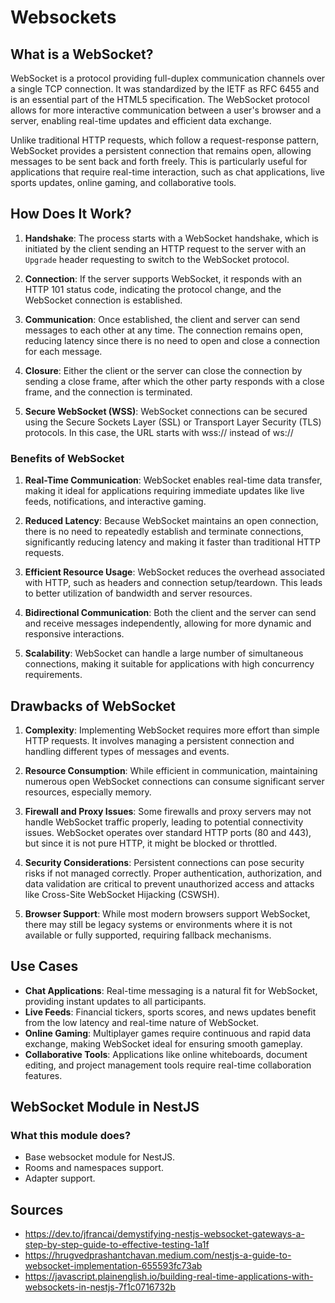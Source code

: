 # Websockets

## What is a WebSocket?

WebSocket is a protocol providing full-duplex communication channels over a single TCP connection. It was standardized by the IETF as RFC 6455 and is an essential part of the HTML5 specification. The WebSocket protocol allows for more interactive communication between a user's browser and a server, enabling real-time updates and efficient data exchange.

Unlike traditional HTTP requests, which follow a request-response pattern, WebSocket provides a persistent connection that remains open, allowing messages to be sent back and forth freely. This is particularly useful for applications that require real-time interaction, such as chat applications, live sports updates, online gaming, and collaborative tools.

## How Does It Work?

1. **Handshake**: The process starts with a WebSocket handshake, which is initiated by the client sending an HTTP request to the server with an `Upgrade` header requesting to switch to the WebSocket protocol.

2. **Connection**: If the server supports WebSocket, it responds with an HTTP 101 status code, indicating the protocol change, and the WebSocket connection is established.

3. **Communication**: Once established, the client and server can send messages to each other at any time. The connection remains open, reducing latency since there is no need to open and close a connection for each message.

4. **Closure**: Either the client or the server can close the connection by sending a close frame, after which the other party responds with a close frame, and the connection is terminated.

5. **Secure WebSocket (WSS)**: WebSocket connections can be secured using the Secure Sockets Layer (SSL) or Transport Layer Security (TLS) protocols. In this case, the URL starts with wss:// instead of ws://

### Benefits of WebSocket

1. **Real-Time Communication**: WebSocket enables real-time data transfer, making it ideal for applications requiring immediate updates like live feeds, notifications, and interactive gaming.

2. **Reduced Latency**: Because WebSocket maintains an open connection, there is no need to repeatedly establish and terminate connections, significantly reducing latency and making it faster than traditional HTTP requests.

3. **Efficient Resource Usage**: WebSocket reduces the overhead associated with HTTP, such as headers and connection setup/teardown. This leads to better utilization of bandwidth and server resources.

4. **Bidirectional Communication**: Both the client and the server can send and receive messages independently, allowing for more dynamic and responsive interactions.

5. **Scalability**: WebSocket can handle a large number of simultaneous connections, making it suitable for applications with high concurrency requirements.

## Drawbacks of WebSocket

1. **Complexity**: Implementing WebSocket requires more effort than simple HTTP requests. It involves managing a persistent connection and handling different types of messages and events.

2. **Resource Consumption**: While efficient in communication, maintaining numerous open WebSocket connections can consume significant server resources, especially memory.

3. **Firewall and Proxy Issues**: Some firewalls and proxy servers may not handle WebSocket traffic properly, leading to potential connectivity issues. WebSocket operates over standard HTTP ports (80 and 443), but since it is not pure HTTP, it might be blocked or throttled.

4. **Security Considerations**: Persistent connections can pose security risks if not managed correctly. Proper authentication, authorization, and data validation are critical to prevent unauthorized access and attacks like Cross-Site WebSocket Hijacking (CSWSH).

5. **Browser Support**: While most modern browsers support WebSocket, there may still be legacy systems or environments where it is not available or fully supported, requiring fallback mechanisms.

## Use Cases

- **Chat Applications**: Real-time messaging is a natural fit for WebSocket, providing instant updates to all participants.
- **Live Feeds**: Financial tickers, sports scores, and news updates benefit from the low latency and real-time nature of WebSocket.
- **Online Gaming**: Multiplayer games require continuous and rapid data exchange, making WebSocket ideal for ensuring smooth gameplay.
- **Collaborative Tools**: Applications like online whiteboards, document editing, and project management tools require real-time collaboration features.

## WebSocket Module in NestJS

### What this module does?

- Base websocket module for NestJS.
- Rooms and namespaces support.
- Adapter support.

## Sources

- <https://dev.to/jfrancai/demystifying-nestjs-websocket-gateways-a-step-by-step-guide-to-effective-testing-1a1f>
- <https://hrugvedprashantchavan.medium.com/nestjs-a-guide-to-websocket-implementation-655593fc73ab>
- <https://javascript.plainenglish.io/building-real-time-applications-with-websockets-in-nestjs-7f1c0716732b>
